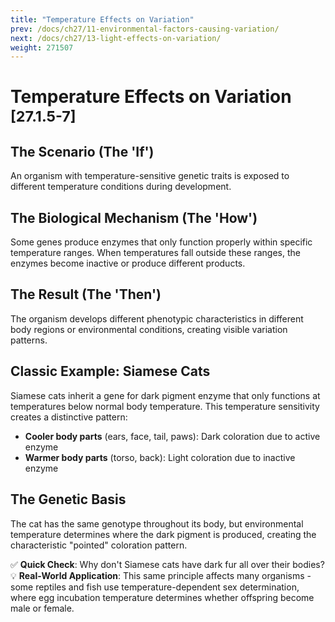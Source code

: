 ```yaml
---
title: "Temperature Effects on Variation"
prev: /docs/ch27/11-environmental-factors-causing-variation/
next: /docs/ch27/13-light-effects-on-variation/
weight: 271507
---
```


# Temperature Effects on Variation <sub>[27.1.5-7]</sub>

## The Scenario (The 'If')
An organism with temperature-sensitive genetic traits is exposed to different temperature conditions during development.

## The Biological Mechanism (The 'How')
Some genes produce enzymes that only function properly within specific temperature ranges. When temperatures fall outside these ranges, the enzymes become inactive or produce different products.

## The Result (The 'Then')
The organism develops different phenotypic characteristics in different body regions or environmental conditions, creating visible variation patterns.

## Classic Example: Siamese Cats
Siamese cats inherit a gene for dark pigment enzyme that only functions at temperatures below normal body temperature. This temperature sensitivity creates a distinctive pattern:

- **Cooler body parts** (ears, face, tail, paws): Dark coloration due to active enzyme
- **Warmer body parts** (torso, back): Light coloration due to inactive enzyme

## The Genetic Basis
The cat has the same genotype throughout its body, but environmental temperature determines where the dark pigment is produced, creating the characteristic "pointed" coloration pattern.

✅ **Quick Check**: Why don't Siamese cats have dark fur all over their bodies?
💡 **Real-World Application**: This same principle affects many organisms - some reptiles and fish use temperature-dependent sex determination, where egg incubation temperature determines whether offspring become male or female.